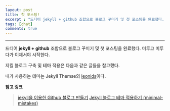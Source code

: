 ```yaml
---
layout: post
title: 첫 포스팅!
excerpt : "드디어 jekyll + github 조합으로 블로그 꾸미기 및 첫 포스팅을 완료했다."
tags: [chat]
comments: true
---
```

----
드디어 **jekyll + github** 조합으로 블로그 꾸미기 및 첫 포스팅을 완료했다.
미루고 미루다가 이제서야 시작한다.

지킬 블로그 구축 및 테마 적용은 다음과 같은 글들을 참고했다.

내가 사용하는 테마는 Jekyll Themse의 [leonids](https://github.com/renyuanz/leonids)이다.

**참고 링크**

> [jekyll을 이용한 Github 블로그 만들기](http://labs.brandi.co.kr/2018/05/14/chunbs.html)
> [Jekyll 블로그 테마 적용하기 (minimal-mistakes)](https://junhobaik.github.io/jekyll-apply-theme/)